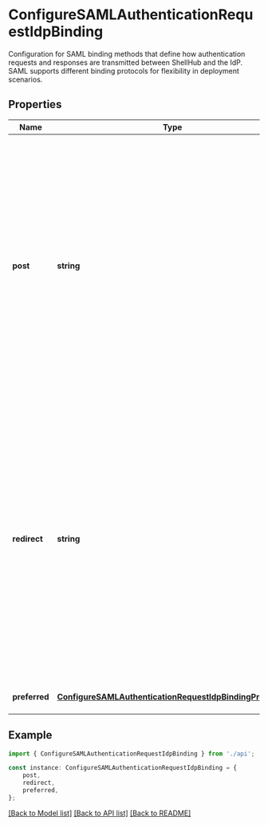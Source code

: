 # ConfigureSAMLAuthenticationRequestIdpBinding

Configuration for SAML binding methods that define how authentication requests  and responses are transmitted between ShellHub and the IdP. SAML supports  different binding protocols for flexibility in deployment scenarios. 

## Properties

Name | Type | Description | Notes
------------ | ------------- | ------------- | -------------
**post** | **string** | The Single Sign-On URL for HTTP-POST binding. This URL is where ShellHub  will redirect users for authentication using the HTTP-POST method, which  sends SAML data in the body of an HTTP POST request. This binding is more  secure as it doesn\&#39;t expose SAML data in URL parameters.  | [optional] [default to undefined]
**redirect** | **string** | The Single Sign-On URL for HTTP-Redirect binding. This URL is where ShellHub  will redirect users for authentication using the HTTP-Redirect method, which  sends SAML data as URL parameters. This binding is simpler but has URL length  limitations and exposes SAML data in browser history and server logs.  | [optional] [default to undefined]
**preferred** | [**ConfigureSAMLAuthenticationRequestIdpBindingPreferred**](ConfigureSAMLAuthenticationRequestIdpBindingPreferred.md) |  | [optional] [default to undefined]

## Example

```typescript
import { ConfigureSAMLAuthenticationRequestIdpBinding } from './api';

const instance: ConfigureSAMLAuthenticationRequestIdpBinding = {
    post,
    redirect,
    preferred,
};
```

[[Back to Model list]](../README.md#documentation-for-models) [[Back to API list]](../README.md#documentation-for-api-endpoints) [[Back to README]](../README.md)
